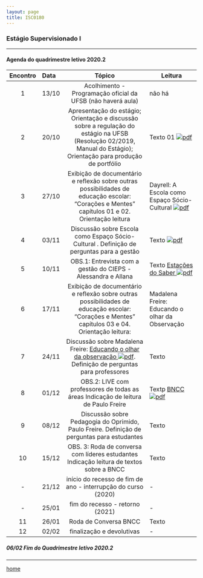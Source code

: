 ```yaml
---
layout: page
title: ISC0180
---
```

### Estágio Supervisionado I
---

#### Agenda do quadrimestre letivo 2020.2  


|Encontro | Data  | Tópico | Leitura |
:---: | :--- |:---: | --- |
| 1 |13/10	| Acolhimento - Programação oficial da UFSB (não haverá aula) | não há |  
| 2 |20/10	| Apresentação do estágio; Orientação e discussão sobre a regulação do estágio na UFSB (Resolução 02/2019, Manual do Estágio); Orientação para produção de portfólio | Texto 01 [ ![pdf](/pages/icons16/pdf-icon.png)](/aulas/ISC0180/recursos/PlanoAtividadesES1.pdf) |  
| 3 |27/10	|	Exibição de documentário e reflexão sobre outras possibilidades de educação escolar:  “Corações e Mentes” capítulos 01 e 02. Orientação leitura | Dayrell: A Escola como Espaço Sócio-Cultural [ ![pdf](/pages/icons16/pdf-icon.png)](/aulas/ISC0180/recursos/1._Dayrell-1996-Escola-espao-socio-cultural.pdf) |  
| 4 |03/11	|	 Discussão sobre Escola como Espaço Sócio-Cultural . Definição de perguntas para a gestão | Texto [ ![pdf](/pages/icons16/pdf-icon.png)](/aulas/ISC0180/recursos/Atividade_1_-_Estgio_1.pdf) |  
| 5 |10/11	|	OBS.1: Entrevista com a gestão do CIEPS - Alessandra e Allana | Texto [Estações do Saber  ![pdf](/pages/icons16/pdf-icon.png)](/aulas/ISC0180/recursos/09_observacaoregistroreflexao.pdf) |  
| 6 |17/11	|	 Exibição de documentário e reflexão sobre outras possibilidades de educação escolar:  “Corações e Mentes” capítulos 03 e 04. Orientação leitura: | Madalena Freire: Educando o olhar da Observação |  
| 7 |24/11	|	 Discussão sobre Madalena Freire: [Educando o olhar da observação ![pdf](/pages/icons16/pdf-icon.png)](/aulas/ISC0180/recursos/Madalena_Freire.pdf). Definição de perguntas para professores | Texto  |
| 8 |01/12	|	OBS.2: LIVE com professores de todas as áreas  Indicação de leitura de Paulo Freire | Textp  [BNCC   ![pdf](/pages/icons16/pdf-icon.png)](/aulas/ISC0180/recursos/Alamo_BNCC-VERSAO-FINAL.pdf) |  
| 9 |08/12	|	 Discussão sobre Pedagogia do Oprimido, Paulo Freire. Definição de perguntas para estudantes | Texto |
| 10|15/12	|	 OBS. 3: Roda de conversa com líderes estudantes Indicação leitura de textos sobre a BNCC | Texto |
| - |21/12	| início do recesso de fim de ano - interrupção do curso (2020)  | - |
| - |25/01 | fim do recesso - retorno  (2021)  | - |
| 11|26/01	|	Roda de Conversa BNCC  | Texto |
| 12|02/02	|	 finalização e devolutivas | - |  


#####  06/02		Fim do Quadrimestre letivo 2020.2

---
[home](index.html)
